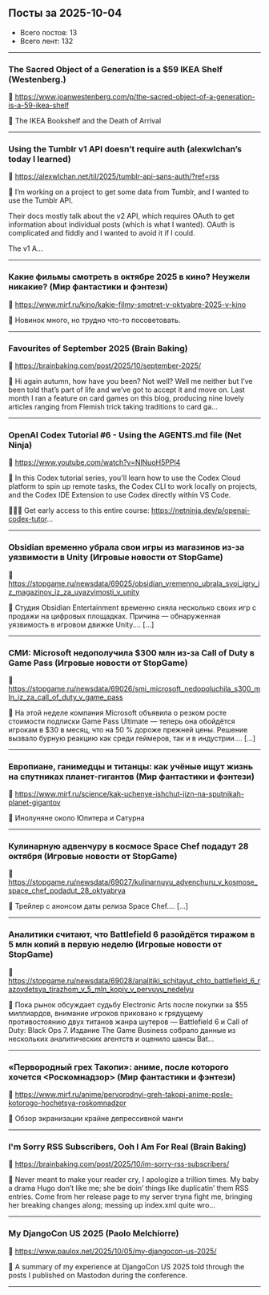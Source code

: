 ## Посты за 2025-10-04

- Всего постов: 13
- Всего лент: 132

----

### The Sacred Object of a Generation is a $59 IKEA Shelf (Westenberg.)

🔗 https://www.joanwestenberg.com/p/the-sacred-object-of-a-generation-is-a-59-ikea-shelf

💬 The IKEA Bookshelf and the Death of Arrival

---

### Using the Tumblr v1 API doesn’t require auth (alexwlchan’s today I learned)

🔗 https://alexwlchan.net/til/2025/tumblr-api-sans-auth/?ref=rss

💬 I’m working on a project to get some data from Tumblr, and I wanted to use the Tumblr API.

Their docs mostly talk about the v2 API, which requires OAuth to get information about individual posts (which is what I wanted).
OAuth is complicated and fiddly and I wanted to avoid it if I could.

The v1 A...

---

### Какие фильмы смотреть в октябре 2025 в кино? Неужели никакие? (Мир фантастики и фэнтези)

🔗 https://www.mirf.ru/kino/kakie-filmy-smotret-v-oktyabre-2025-v-kino

💬 Новинок много, но трудно что-то посоветовать.

---

### Favourites of September 2025 (Brain Baking)

🔗 https://brainbaking.com/post/2025/10/september-2025/

💬 Hi again autumn, how have you been? Not well? Well me neither but I&rsquo;ve been told that&rsquo;s part of life and we&rsquo;ve got to accept it and move on. Last month I ran a feature on card games on this blog, producing nine lovely articles ranging from Flemish trick taking traditions to card ga...

---

### OpenAI Codex Tutorial #6 - Using the AGENTS.md file (Net Ninja)

🔗 https://www.youtube.com/watch?v=NlNuoH5PPl4

💬 In this Codex tutorial series, you'll learn how to use the Codex Cloud platform to spin up remote tasks, the Codex CLI to work locally on projects, and the Codex IDE Extension to use Codex directly within VS Code.

🍿🥷🏼 Get early access to this entire course:
https://netninja.dev/p/openai-codex-tutor...

---

### Obsidian временно убрала свои игры из магазинов из-за уязвимости в Unity (Игровые новости от StopGame)

🔗 https://stopgame.ru/newsdata/69025/obsidian_vremenno_ubrala_svoi_igry_iz_magazinov_iz_za_uyazvimosti_v_unity

💬 Студия Obsidian Entertainment временно сняла несколько своих игр с продажи на цифровых площадках. Причина — обнаруженная уязвимость в игровом движке Unity.… […]

---

### СМИ: Microsoft недополучила $300 млн из-за Call of Duty в Game Pass (Игровые новости от StopGame)

🔗 https://stopgame.ru/newsdata/69026/smi_microsoft_nedopoluchila_s300_mln_iz_za_call_of_duty_v_game_pass

💬 На этой неделе компания Microsoft объявила о резком росте стоимости подписки Game Pass Ultimate — теперь она обойдётся игрокам в $30 в месяц, что на 50 % дороже прежней цены. Решение вызвало бурную реакцию как среди геймеров, так и в индустрии.… […]

---

### Европиане, ганимедцы и титанцы: как учёные ищут жизнь на спутниках планет-гигантов (Мир фантастики и фэнтези)

🔗 https://www.mirf.ru/science/kak-uchenye-ishchut-jizn-na-sputnikah-planet-gigantov

💬 Инолуняне около Юпитера и Сатурна

---

### Кулинарную адвенчуру в космосе Space Chef подадут 28 октября (Игровые новости от StopGame)

🔗 https://stopgame.ru/newsdata/69027/kulinarnuyu_advenchuru_v_kosmose_space_chef_podadut_28_oktyabrya

💬 Трейлер с анонсом даты релиза Space Chef.… […]

---

### Аналитики считают, что Battlefield 6 разойдётся тиражом в 5 млн копий в первую неделю (Игровые новости от StopGame)

🔗 https://stopgame.ru/newsdata/69028/analitiki_schitayut_chto_battlefield_6_razoydetsya_tirazhom_v_5_mln_kopiy_v_pervuyu_nedelyu

💬 Пока рынок обсуждает судьбу Electronic Arts после покупки за $55 миллиардов, внимание игроков приковано к грядущему противостоянию двух титанов жанра шутеров — Battlefield 6 и Call of Duty: Black Ops 7. Издание The Game Business собрало данные из нескольких аналитических агентств и оценило шансы Bat...

---

### «Первородный грех Такопи»: аниме, после которого хочется <Роскомнадзор> (Мир фантастики и фэнтези)

🔗 https://www.mirf.ru/anime/pervorodnyi-greh-takopi-anime-posle-kotorogo-hochetsya-roskomnadzor

💬 Обзор экранизации крайне депрессивной манги

---

### I'm Sorry RSS Subscribers, Ooh I Am For Real (Brain Baking)

🔗 https://brainbaking.com/post/2025/10/im-sorry-rss-subscribers/

💬 
Never meant to make your reader cry, I apologize a trillion times. My baby a drama Hugo don&rsquo;t like me; she be doin&rsquo; things like duplicatin&rsquo; them RSS entries. Come from her release page to my server tryna fight me, bringing her breaking changes along; messing up index.xml quite wro...

---

### My DjangoCon US 2025 (Paolo Melchiorre)

🔗 https://www.paulox.net/2025/10/05/my-djangocon-us-2025/

💬 A summary of my experience at DjangoCon US 2025 told through the posts I published on Mastodon during the&nbsp;conference.

---


